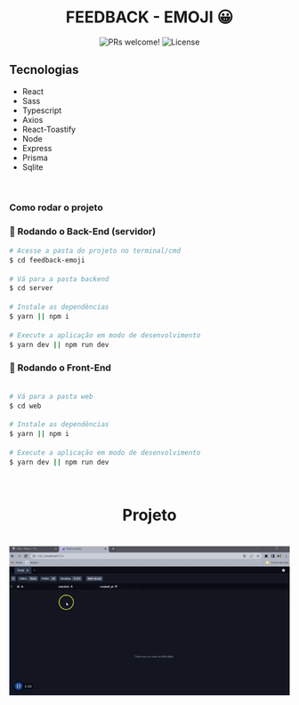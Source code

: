 <h1 align="center">
  FEEDBACK - EMOJI 😀
</h1>

<p align="center">
 <img src="https://img.shields.io/static/v1?label=PRs&message=welcome&color=49AA26&labelColor=000000" alt="PRs welcome!" />

  <img alt="License" src="https://img.shields.io/static/v1?label=license&message=MIT&color=49AA26&labelColor=000000">
</p>

## Tecnologias

- React
- Sass
- Typescript
- Axios
- React-Toastify
- Node
- Express
- Prisma
- Sqlite

</br>

### Como rodar o projeto

### 🎲 Rodando o Back-End (servidor)

```bash
# Acesse a pasta do projeto no terminal/cmd
$ cd feedback-emoji

# Vá para a pasta backend
$ cd server

# Instale as dependências
$ yarn || npm i

# Execute a aplicação em modo de desenvolvimento
$ yarn dev || npm run dev

```

### 🎲 Rodando o Front-End

```bash

# Vá para a pasta web
$ cd web

# Instale as dependências
$ yarn || npm i

# Execute a aplicação em modo de desenvolvimento
$ yarn dev || npm run dev

```

</br>

<h1 align="center"> 
	Projeto
</h1>

<h1 align="center">
  <img src="./web/public/projeto.gif" />
</h1>
